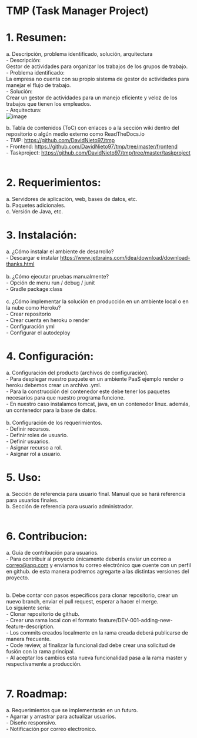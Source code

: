 # TMP (Task Manager Project)

# 1. Resumen:
  a. Descripción, problema identificado, solución, arquitectura <br />
     - Descripción:<br />
       Gestor de actividades para organizar los trabajos de los grupos de trabajo.<br />
     - Problema identificado: <br />
       La empresa no cuenta con su propio sistema de gestor de actividades para manejar el flujo de trabajo. <br />
     - Solución:<br />
       Crear un gestor de actividades para un manejo eficiente y veloz de los trabajos que tienen los empleados. <br />
     - Arquitectura:<br />
     ![image](https://user-images.githubusercontent.com/33969423/168724296-270eb3b4-0153-4878-bf6f-79cc046c4039.png) <br />

  b. Tabla de contenidos (ToC) con enlaces o a la sección wiki dentro del repositorio o algún medio externo como ReadTheDocs.io <br />
     - TMP: https://github.com/DavidNieto97/tmp <br />
     - Frontend: https://github.com/DavidNieto97/tmp/tree/master/frontend <br />
     - Taskproject: https://github.com/DavidNieto97/tmp/tree/master/taskproject  <br /><br />
# 2. Requerimientos:
  a. Servidores de aplicación, web, bases de datos, etc.<br />
  b. Paquetes adicionales.<br />
  c. Versión de Java, etc.
  
# 3. Instalación:
  a. ¿Cómo instalar el ambiente de desarrollo?<br />
     - Descargar e instalar https://www.jetbrains.com/idea/download/download-thanks.html <br /> <br />
  b. ¿Cómo ejecutar pruebas manualmente?<br />
     - Opción de menu run / debug / junit<br />
     - Gradle package:class<br /> <br />
  c. ¿Cómo implementar la solución en producción en un ambiente local o en la nube como Heroku?<br />
     - Crear repositorio<br />
     - Crear cuenta en heroku o render<br />
     - Configuración yml <br />
     - Configurar el autodeploy <br />
     
# 4. Configuración:
  a. Configuración del producto (archivos de configuración). <br />
      - Para desplegar nuestro paquete en un ambiente PaaS ejemplo render o heroku debemos crear un archivo .yml. <br /> 
      - Para la construcción del contenedor este debe tener los paquetes necesarios para que nuestro programa funcione. <br />
      - En nuestro caso instalamos tomcat, java, en un contenedor linux. además, un contenedor para la base de datos. <br /> <br />
  b. Configuración de los requerimientos. <br />
      - Definir recursos. <br /> 
      - Definir roles de usuario. <br />
      - Definir usuarios. <br />
      - Asignar recurso a rol. <br />
      - Asignar rol a usuario. <br />
      
# 5. Uso:
  a. Sección de referencia para usuario final. Manual que se hará referencia para usuarios finales. <br />
  b. Sección de referencia para usuario administrador. <br /><br />
  
# 6. Contribucion:
  a. Guía de contribución para usuarios. <br />
      - Para contribuir al proyecto únicamente deberás enviar un correo a correo@app.com y enviarnos tu correo electrónico que cuente con un perfil en github.
      de esta manera podremos agregarte a las distintas versiones del proyecto. <br /> <br />

  b. Debe contar con pasos específicos para clonar repositorio, crear un nuevo branch, enviar el pull request, esperar a hacer el merge. <br />
      Lo siguiente seria: <br />
      - Clonar repositorio de github. <br />
      - Crear una rama local con el formato feature/DEV-001-adding-new-feature-description. <br />
      - Los commits creados localmente en la rama creada deberá publicarse de manera frecuente. <br />
      - Code review, al finalizar la funcionalidad debe crear una solicitud de fusión con la rama principal. <br />
      - Al aceptar los cambios esta nueva funcionalidad pasa a la rama master y respectivamente a producción. <br /><br />

  
# 7. Roadmap:
  a. Requerimientos que se implementarán en un futuro. <br />
      - Agarrar y arrastrar para actualizar usuarios. <br />
      - Diseño responsivo. <br />
      - Notificación por correo electronico.
